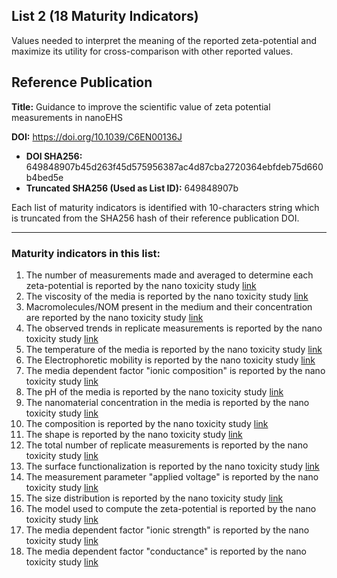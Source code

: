 ## List 2 (18 Maturity Indicators)

Values needed to interpret the meaning of the reported zeta-potential and maximize its utility for cross-comparison with other reported values.

## Reference Publication

**Title:** Guidance to improve the scientific value of zeta potential measurements in nanoEHS

**DOI:** https://doi.org/10.1039/C6EN00136J

* **DOI SHA256:** 649848907b45d263f45d575956387ac4d87cba2720364ebfdeb75d660b4bed5e
* **Truncated SHA256 (Used as List ID):** 649848907b

Each list of maturity indicators is identified with 10-characters string which is truncated from the SHA256 hash of their reference publication DOI.

--------------------

### Maturity indicators in this list:

1. The number of measurements made and averaged to determine each zeta-potential is reported by the nano toxicity study [link](https://github.com/ammar257ammar/NanoMaturityIndicators/blob/main/02-649848907b/MI-R1.3-649848907b-MEASUREMENT_NUMBER.md)
1. The viscosity of the media is reported by the nano toxicity study [link](https://github.com/ammar257ammar/NanoMaturityIndicators/blob/main/02-649848907b/MI-R1.3-649848907b-MEDIA_VISCOSITY.md)
1. Macromolecules/NOM present in the medium and their concentration are reported by the nano toxicity study [link](https://github.com/ammar257ammar/NanoMaturityIndicators/blob/main/02-649848907b/MI-R1.3-649848907b-MEDIA_MACROMOLECULES.md)
1. The observed trends in replicate measurements is reported by the nano toxicity study [link](https://github.com/ammar257ammar/NanoMaturityIndicators/blob/main/02-649848907b/MI-R1.3-649848907b-MEASUREMENT_TRENDS.md)
1. The temperature of the media is reported by the nano toxicity study [link](https://github.com/ammar257ammar/NanoMaturityIndicators/blob/main/02-649848907b/MI-R1.3-649848907b-MEDIA_TEMPERATURE.md)
1. The Electrophoretic mobility is reported by the nano toxicity study [link](https://github.com/ammar257ammar/NanoMaturityIndicators/blob/main/02-649848907b/MI-R1.3-649848907b-EP_MOBILITY.md)
1. The media dependent factor "ionic composition" is reported by the nano toxicity study [link](https://github.com/ammar257ammar/NanoMaturityIndicators/blob/main/02-649848907b/MI-R1.3-649848907b-MEDIA_IONIC_COMPOSITION.md)
1. The pH of the media is reported by the nano toxicity study [link](https://github.com/ammar257ammar/NanoMaturityIndicators/blob/main/02-649848907b/MI-R1.3-649848907b-MEDIA_PH.md)
1. The nanomaterial concentration in the media is reported by the nano toxicity study [link](https://github.com/ammar257ammar/NanoMaturityIndicators/blob/main/02-649848907b/MI-R1.3-649848907b-MEDIA_NM_CONCENTRATION.md)
1. The composition is reported by the nano toxicity study [link](https://github.com/ammar257ammar/NanoMaturityIndicators/blob/main/02-649848907b/MI-R1.3-649848907b-NM_COMPOSITION.md)
1. The shape is reported by the nano toxicity study [link](https://github.com/ammar257ammar/NanoMaturityIndicators/blob/main/02-649848907b/MI-R1.3-649848907b-NM_SHAPE.md)
1. The total number of replicate measurements is reported by the nano toxicity study [link](https://github.com/ammar257ammar/NanoMaturityIndicators/blob/main/02-649848907b/MI-R1.3-649848907b-MEASUREMENT_REPLICATES.md)
1. The surface functionalization is reported by the nano toxicity study [link](https://github.com/ammar257ammar/NanoMaturityIndicators/blob/main/02-649848907b/MI-R1.3-649848907b-NM_SURFACE_FUNCTIONALIZATION.md)
1. The measurement parameter "applied voltage" is reported by the nano toxicity study [link](https://github.com/ammar257ammar/NanoMaturityIndicators/blob/main/02-649848907b/MI-R1.3-649848907b-MEASUREMENT_VOLTAGE.md)
1. The size distribution is reported by the nano toxicity study [link](https://github.com/ammar257ammar/NanoMaturityIndicators/blob/main/02-649848907b/MI-R1.3-649848907b-NM_SIZE_DISTRIBUTION.md)
1. The model used to compute the zeta-potential is reported by the nano toxicity study [link](https://github.com/ammar257ammar/NanoMaturityIndicators/blob/main/02-649848907b/MI-R1.3-649848907b-MODEL.md)
1. The media dependent factor "ionic strength" is reported by the nano toxicity study [link](https://github.com/ammar257ammar/NanoMaturityIndicators/blob/main/02-649848907b/MI-R1.3-649848907b-MEDIA_IONIC_STRENGTH.md)
1. The media dependent factor "conductance" is reported by the nano toxicity study [link](https://github.com/ammar257ammar/NanoMaturityIndicators/blob/main/02-649848907b/MI-R1.3-649848907b-MEDIA_SPECIFIC_CONDUCTANCE.md)
